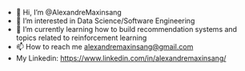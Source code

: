 - 👋 Hi, I’m @AlexandreMaxinsang
- 👀 I’m interested in Data Science/Software Engineering
- 🌱 I’m currently learning how to build recommendation systems and topics related to reinforcement learning
- 📫 How to reach me alexandremaxinsang@gmail.com 
- My Linkedin: https://www.linkedin.com/in/alexandremaxinsang/

<!---
AlexandreMaxinsang/AlexandreMaxinsang is a ✨ special ✨ repository because its `README.md` (this file) appears on your GitHub profile.
You can click the Preview link to take a look at your changes.
--->
